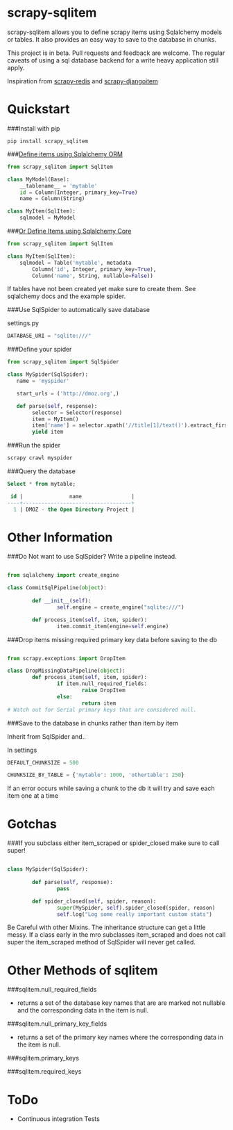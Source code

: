 scrapy-sqlitem
=========

scrapy-sqlitem allows you to define scrapy items using 
Sqlalchemy models or tables. It also provides an easy way to save to the database in chunks.

This project is in beta.  Pull requests and feedback are welcome.
The regular caveats of using a sql database backend for a write heavy application still apply.


Inspiration from [scrapy-redis](https://github.com/darkrho/scrapy-redis) and [scrapy-djangoitem](https://github.com/scrapy-plugins/scrapy-djangoitem)

Quickstart
=========
###Install with pip
```
pip install scrapy_sqlitem
```

###[Define items using Sqlalchemy ORM](http://docs.sqlalchemy.org/en/rel_1_0/orm/tutorial.html#declare-a-mapping)

```python
from scrapy_sqlitem import SqlItem

class MyModel(Base):
    __tablename__ = 'mytable'
    id = Column(Integer, primary_key=True)
    name = Column(String)

class MyItem(SqlItem):
    sqlmodel = MyModel

```
###[Or Define Items using Sqlalchemy Core](http://docs.sqlalchemy.org/en/rel_1_0/core/metadata.html)

```python
from scrapy_sqlitem import SqlItem

class MyItem(SqlItem):
    sqlmodel = Table('mytable', metadata
        Column('id', Integer, primary_key=True),
        Column('name', String, nullable=False))

```

If tables have not been created yet make sure to create them.
See sqlalchemy docs and the example spider.

###Use SqlSpider to automatically save database

settings.py
```python
DATABASE_URI = "sqlite:///"
```

###Define your spider

```python
from scrapy_sqlitem import SqlSpider

class MySpider(SqlSpider):
   name = 'myspider'

   start_urls = ('http://dmoz.org',)

   def parse(self, response):
        selector = Selector(response)
        item = MyItem()
        item['name'] = selector.xpath('//title[1]/text()').extract_first()
        yield item

```

###Run the spider

```sh
scrapy crawl myspider
```

###Query the database

```sql
Select * from mytable;

 id |               name                |
----+-----------------------------------+
  1 | DMOZ - the Open Directory Project |
```

Other Information
=========

###Do Not want to use SqlSpider?  Write a pipeline instead.

```python

from sqlalchemy import create_engine

class CommitSqlPipeline(object):
        
        def __init__(self):
                self.engine = create_engine("sqlite:///")

        def process_item(self, item, spider):
                item.commit_item(engine=self.engine)
```


###Drop items missing required primary key data before saving to the db

```python

from scrapy.exceptions import DropItem

class DropMissingDataPipeline(object):
        def process_item(self, item, spider):
                if item.null_required_fields:
                        raise DropItem
                else:
                        return item
# Watch out for Serial primary keys that are considered null.
```

###Save to the database in chunks rather than item by item

Inherit from SqlSpider and..

In settings

```python
DEFAULT_CHUNKSIZE = 500

CHUNKSIZE_BY_TABLE = {'mytable': 1000, 'othertable': 250}
```

If an error occurs while saving a chunk to the db it will try and save
each item one at a time


Gotchas
========

###If you subclass either item_scraped or spider_closed make sure to call super!

```python

class MySpider(SqlSpider):
        
        def parse(self, response):
                pass

        def spider_closed(self, spider, reason):
                super(MySpider, self).spider_closed(spider, reason)
                self.log("Log some really important custom stats")
```

Be Careful with other Mixins.  The inheritance structure can get a little messy. If a class early in the mro subclasses item_scraped
and does not call super the item_scraped method of SqlSpider will never get called.


Other Methods of sqlitem
========

###sqlitem.null_required_fields

* returns a set of the database key names that are are marked not nullable
 and the corresponding data in the item is null.

###sqlitem.null_primary_key_fields

* returns a set of the primary key names
where the corresponding data in the item is null.

###sqlitem.primary_keys

###sqlitem.required_keys


ToDo
=======
* Continuous integration Tests

